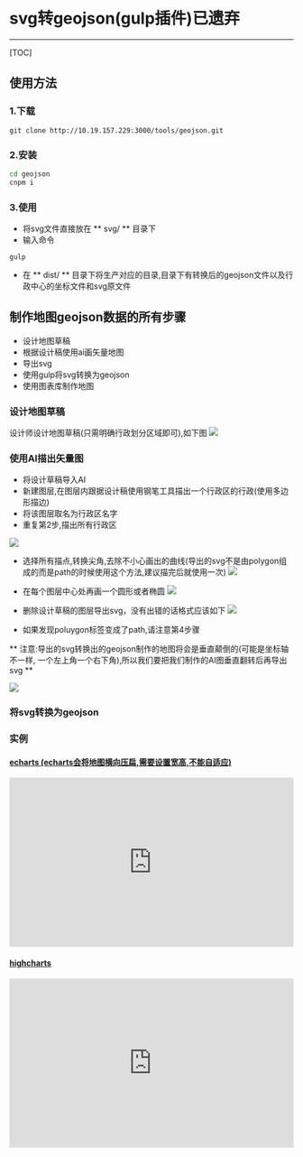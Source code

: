 # svg转geojson(gulp插件)**已遗弃**
***

[TOC]

## 使用方法
	
### 1.下载 
	git clone http://10.19.157.229:3000/tools/geojson.git

### 2.安装 
```bash
cd geojson
cnpm i
```
### 3.使用
+ 将svg文件直接放在 ** svg/ ** 目录下
+ 输入命令
```
gulp
```
+ 在 ** dist/ ** 目录下将生产对应的目录,目录下有转换后的geojson文件以及行政中心的坐标文件和svg原文件



## 制作地图geojson数据的所有步骤
+ 设计地图草稿
+ 根据设计稿使用ai画矢量地图
+ 导出svg
+ 使用gulp将svg转换为geojson
+ 使用图表库制作地图

### 设计地图草稿
设计师设计地图草稿(只需明确行政划分区域即可),如下图
![](http://ww1.sinaimg.cn/large/82eaf5a8gw1fb5hdct8ucj20br0e5abw.jpg)

### 使用AI描出矢量图

* 将设计草稿导入AI
* 新建图层,在图层内跟据设计稿使用钢笔工具描出一个行政区的行政(使用多边形描边)
* 将该图层取名为行政区名字
* 重复第2步,描出所有行政区

![](http://ww2.sinaimg.cn/large/82eaf5a8gw1fb5he2yb4kj20jo0dbjto.jpg)

* 选择所有描点,转换尖角,去除不小心画出的曲线(导出的svg不是由polygon组成的而是path的时候使用这个方法,建议描完后就使用一次)
![](http://ww2.sinaimg.cn/large/82eaf5a8gw1fb5hevxtdrj20ht0fpjty.jpg)
* 在每个图层中心处再画一个圆形或者椭圆
![](http://ww4.sinaimg.cn/large/82eaf5a8gw1fb5hf9spu6j20k70c7q5d.jpg)
* 删除设计草稿的图层导出svg，没有出错的话格式应该如下
![](http://ww3.sinaimg.cn/large/82eaf5a8gw1fb5hfo9pytj20hp0ao794.jpg)

* 如果发现poluygon标签变成了path,请注意第4步骤

** 注意:导出的svg转换出的geojson制作的地图将会是垂直颠倒的(可能是坐标轴不一样,
一个左上角一个右下角),所以我们要把我们制作的AI图垂直翻转后再导出svg **

![](http://ww2.sinaimg.cn/large/82eaf5a8gw1fb5hgx82ouj20bw0dgmyg.jpg)

### 将svg转换为geojson

### 实例

#### [echarts (echarts会将地图横向压扁,需要设置宽高,不能自适应)](http://jsrun.net/iNpKp/embedded/all/light/)
<iframe width="100%" height="300" src="http://jsrun.net/iNpKp/embedded/all/light/" allowfullscreen="allowfullscreen" frameborder="0"></iframe>

#### [highcharts](http://jsrun.cn/ZNpKp/result/light/)

<iframe width="100%" height="300" src="http://jsrun.cn/ZNpKp/result/light/" frameborder="0" ></iframe>

